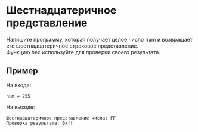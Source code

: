 # Шестнадцатеричное представление

Напишите программу, которая получает целое число num и возвращает его шестнадцатеричное строковое представление.  
Функцию hex используйте для проверки своего результата.

## Пример

На входе:

`num = 255`

На выходе:

```
Шестнадцатеричное представление числа: FF
Проверка результата: 0xff
```